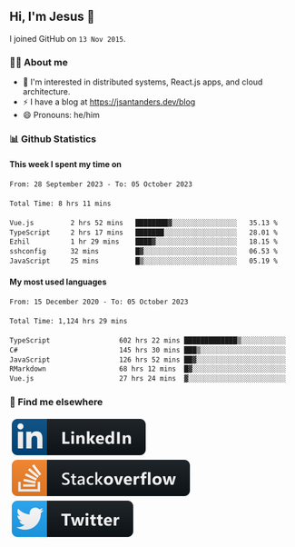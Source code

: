 ## Hi, I'm Jesus 👋

I joined GitHub on `13 Nov 2015`.

<!-- Talking about you -->

### 👨‍💻 About me

- 👦 I'm interested in distributed systems, React.js apps, and cloud architecture.
- ⚡️ I have a blog at <https://jsantanders.dev/blog>
- 😄 Pronouns: he/him

### 📊 Github Statistics

#### This week I spent my time on

<!--START_SECTION:weekly-->

```txt
From: 28 September 2023 - To: 05 October 2023

Total Time: 8 hrs 11 mins

Vue.js         2 hrs 52 mins   ████████▓░░░░░░░░░░░░░░░░   35.13 %
TypeScript     2 hrs 17 mins   ███████░░░░░░░░░░░░░░░░░░   28.01 %
Ezhil          1 hr 29 mins    ████▓░░░░░░░░░░░░░░░░░░░░   18.15 %
sshconfig      32 mins         █▓░░░░░░░░░░░░░░░░░░░░░░░   06.53 %
JavaScript     25 mins         █▒░░░░░░░░░░░░░░░░░░░░░░░   05.19 %
```

<!--END_SECTION:weekly-->

#### My most used languages

<!--START_SECTION:alltime-->

```txt
From: 15 December 2020 - To: 05 October 2023

Total Time: 1,124 hrs 29 mins

TypeScript                 602 hrs 22 mins █████████████▒░░░░░░░░░░░   53.57 %
C#                         145 hrs 30 mins ███▒░░░░░░░░░░░░░░░░░░░░░   12.94 %
JavaScript                 126 hrs 52 mins ██▓░░░░░░░░░░░░░░░░░░░░░░   11.28 %
RMarkdown                  68 hrs 12 mins  █▓░░░░░░░░░░░░░░░░░░░░░░░   06.07 %
Vue.js                     27 hrs 24 mins  ▓░░░░░░░░░░░░░░░░░░░░░░░░   02.44 %
```

<!--END_SECTION:alltime-->

### 📢 Find me elsewhere

<p>
  <a target="_blank" href="https://linkedin.com/in/jsantanders">
    <img src="https://github.com/jsantanders/jsantanders/blob/master/img/linkedin.svg" alt="LinkedIn" style="vertical-align:top; margin:4px">
  </a>
  
  <a target="_blank" href="https://stackoverflow.com/users/7318331/jesus-santander">
    <img src="https://github.com/jsantanders/jsantanders/blob/master/img/stackoverflow.svg" alt="StackOverflow" style="vertical-align:top; margin:4px">
  </a>
  
  <a target="_blank" href="http://twitter.com/jsantanders">
    <img src="https://github.com/jsantanders/jsantanders/blob/master/img/twitter.svg" alt="Twitter" style="vertical-align:top; margin:4px">
  </a>
</p>
